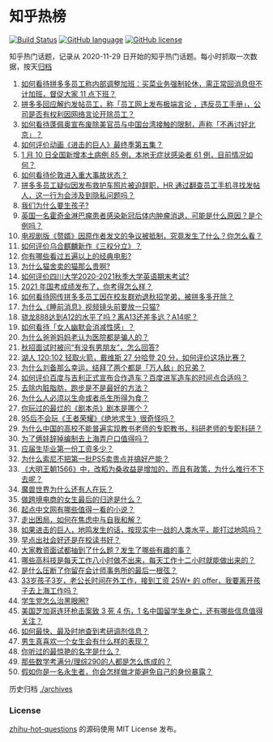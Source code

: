 # 知乎热榜
[![Build Status](https://github.com/ToWeLong/zhihu-hot-questions/workflows/CI/badge.svg)](https://github.com/ToWeLong/zhihu-hot-questions/actions)
[![GitHub language](https://img.shields.io/badge/language-golang-orange.svg)](https://golang.org/)
[![GitHub license](https://img.shields.io/github/license/ToWeLong/zhihu-hot-questions)](https://github.com/ToWeLong/zhihu-hot-questions/blob/main/LICENSE)

知乎热门话题，记录从 2020-11-29 日开始的知乎热门话题。每小时抓取一次数据，按天[归档](./archives)

<!-- BEGIN -->

1. [如何看待拼多多员工称内部调整加班：买菜业务强制轮休，需正常回消息但不计加班，督促大家 11 点下班？](https://www.zhihu.com/question/438708373)
1. [拼多多回应解约发帖员工，称「员工网上发布极端言论 ，违反员工手册」，公司是否有权利因网络言论开除员工？](https://www.zhihu.com/question/438830539)
1. [如何看待蓬佩奥宣布废除美官员与中国台湾接触的限制，声称「不再讨好北京」？](https://www.zhihu.com/question/438693253)
1. [如何评价动画《进击的巨人》最终季第五集？](https://www.zhihu.com/question/438545545)
1. [1 月 10 日全国新增本土病例 85 例，本地无症状感染者 61 例，目前情况如何？](https://www.zhihu.com/question/438820466)
1. [如何看待伦敦进入重大事故状态？](https://www.zhihu.com/question/438497675)
1. [拼多多员工疑似因发布救护车照片被迫辞职，HR 通过翻查员工手机寻找发帖人，这一行为会涉及到隐私问题吗？](https://www.zhihu.com/question/438702487)
1. [我们为什么要生孩子?](https://www.zhihu.com/question/349923819)
1. [英国一名霍奇金淋巴瘤患者感染新冠后体内肿瘤消退，可能是什么原因？是个例吗？](https://www.zhihu.com/question/438472697)
1. [电视剧版《赘婿》因原作者发文的争议被抵制，究竟发生了什么？你怎么看？](https://www.zhihu.com/question/438300392)
1. [如何评价乌合麒麟新作《三权分立》？](https://www.zhihu.com/question/438699761)
1. [你有哪些看过五遍以上的经典电影?](https://www.zhihu.com/question/353072809)
1. [为什么猫舍卖的猫那么贵啊?](https://www.zhihu.com/question/438017152)
1. [如何评价四川大学2020-2021秋季大学英语期末考试?](https://www.zhihu.com/question/438852961)
1. [2021 年国考成绩发布了，你考得怎么样？](https://www.zhihu.com/question/438758057)
1. [如何看待网传拼多多员工因在校友群劝退秋招学弟，被拼多多开除？](https://www.zhihu.com/question/438789664)
1. [为什么《睡前消息》视频镜头前要放一只猫?](https://www.zhihu.com/question/438198039)
1. [骁龙888达到A12的水平了吗？离A13还差多远？A14呢？](https://www.zhihu.com/question/433015392)
1. [如何看待「女人幽默会消减性感」？](https://www.zhihu.com/question/435692948)
1. [为什么爸爸妈妈老认为医院都是骗人的？](https://www.zhihu.com/question/68449673)
1. [秋招面试时被问“有没有男朋友”，怎么回答?](https://www.zhihu.com/question/437541441)
1. [湖人 120:102 轻取火箭，戴维斯 27 分哈登 20 分，如何评价这场比赛？](https://www.zhihu.com/question/438819939)
1. [为什么刘备那么幸运，结拜了两个都是「万人敌」的兄弟？](https://www.zhihu.com/question/266240810)
1. [如何评价百度与吉利正式宣布合作造车？百度进军造车的时间点合适吗？](https://www.zhihu.com/question/438822993)
1. [去除内脏脂肪，跑步是不是最好的方法？](https://www.zhihu.com/question/427095682)
1. [为什么人必须以生命或者杀生所得为食？](https://www.zhihu.com/question/438696708)
1. [你玩过的最烂的《剧本杀》剧本是哪个？](https://www.zhihu.com/question/411311728)
1. [95后不会玩《王者荣耀》《绝地求生》很奇怪吗？](https://www.zhihu.com/question/437724291)
1. [为什么中国的高校不能普遍实现教书老师的专职教书，科研老师的专职科研？](https://www.zhihu.com/question/429181283)
1. [为了俩娃辞掉编制去上海弄户口值得吗？](https://www.zhihu.com/question/436982406)
1. [应届生毕业第一份工资多少？](https://www.zhihu.com/question/344657217)
1. [为什么索尼不把第一批PS5卖贵点并搞好产能？](https://www.zhihu.com/question/438110432)
1. [《大明王朝1566》中，改稻为桑收益是增加的，而且有政策，为什么推行不下去呢？](https://www.zhihu.com/question/438268437)
1. [魔兽世界为什么还有人在玩？](https://www.zhihu.com/question/438073436)
1. [做跨境电商的女生最后的归途是什么？](https://www.zhihu.com/question/291226829)
1. [起点中文网有哪些值得一看的小说？](https://www.zhihu.com/question/25669473)
1. [走出困局，如何在焦虑中与自我和解？](https://www.zhihu.com/question/438469161)
1. [如果进击的巨人，地鸣发生的话，按现实中一战的人类水平，能打过地鸣吗？](https://www.zhihu.com/question/433673067)
1. [早点出社会好还是在校读书好？](https://www.zhihu.com/question/436680343)
1. [大家教资面试都抽到了什么题？发生了哪些有趣的事？](https://www.zhihu.com/question/438539939)
1. [哪些高科技是每天工作八小时做不出来，每天工作十二小时就能做出来的？](https://www.zhihu.com/question/438613637)
1. [是什么压断了你留在会计师事务所的最后一根弦？](https://www.zhihu.com/question/360476062)
1. [33岁孩子3岁，老公长时间在外工作，接到工资 25W+ 的 offer，我要离开孩子去上海工作吗？](https://www.zhihu.com/question/437986685)
1. [学生党怎么治黑眼圈?](https://www.zhihu.com/question/340246492)
1. [美国芝加哥连环枪击案致 3 死 4 伤，1 名中国留学生身亡，还有哪些信息值得关注？](https://www.zhihu.com/question/438828611)
1. [如何最快、最及时地查到考研调剂信息？](https://www.zhihu.com/question/22521993)
1. [男生真喜欢一个女生会有什么样的表现？](https://www.zhihu.com/question/277340935)
1. [你听过的最惊艳的名字是什么？](https://www.zhihu.com/question/265694919)
1. [那些数学考满分/理综290的人都是怎么炼成的？](https://www.zhihu.com/question/384994303)
1. [假如你是一名永生者，你会怎样做才能避免自己的身份暴露？](https://www.zhihu.com/question/438453657)

<!-- END -->

历史归档 [./archives](./archives)


### License
[zhihu-hot-questions](https://github.com/towelong/zhihu-hot-questions) 的源码使用 MIT License 发布。